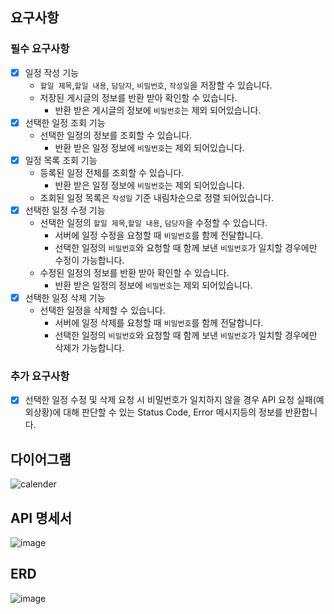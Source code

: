 ## 요구사항
### 필수 요구사항
- [x]  일정 작성 기능
    - `할일 제목`,`할일 내용`, `담당자`, `비밀번호`, `작성일`을 저장할 수 있습니다.
    - 저장된 게시글의 정보를 반환 받아 확인할 수 있습니다.
        - 반환 받은 게시글의 정보에 `비밀번호`는 제외 되어있습니다.
- [x]  선택한 일정 조회 기능
    - 선택한 일정의 정보를 조회할 수 있습니다.
        - 반환 받은 일정 정보에 `비밀번호`는 제외 되어있습니다.
- [x]  일정 목록 조회 기능
    - 등록된 일정 전체를 조회할 수 있습니다.
        - 반환 받은 일정 정보에 `비밀번호`는 제외 되어있습니다.
    - 조회된 일정 목록은 `작성일` 기준 내림차순으로 정렬 되어있습니다.
- [x]  선택한 일정 수정 기능
    - 선택한 일정의 `할일 제목`,`할일 내용`, `담당자`을 수정할 수 있습니다.
        - 서버에 일정 수정을 요청할 때 `비밀번호`를 함께 전달합니다.
        - 선택한 일정의 `비밀번호`와 요청할 때 함께 보낸 `비밀번호`가 일치할 경우에만 수정이 가능합니다.
    - 수정된 일정의 정보를 반환 받아 확인할 수 있습니다.
        - 반환 받은 일정의 정보에 `비밀번호`는 제외 되어있습니다.
- [x]  선택한 일정 삭제 기능
    - 선택한 일정을 삭제할 수 있습니다.
        - 서버에 일정 삭제를 요청할 때 `비밀번호`를 함께 전달합니다.
        - 선택한 일정의 `비밀번호`와 요청할 때 함께 보낸 `비밀번호`가 일치할 경우에만 삭제가 가능합니다.

### 추가 요구사항
- [x] 선택한 일정 수정 및 삭제 요청 시 비밀번호가 일치하지 않을 경우 API 요청 실패(예외상황)에 대해 판단할 수 있는 Status Code, Error 메시지등의 정보를 반환합니다.

## 다이어그램
![calender](https://github.com/hu6r1s/CalenderManageApp/assets/67190090/6cc4c6cc-5358-4b4d-bdba-71c8ea002a3c)

## API 명세서
![image](https://github.com/hu6r1s/CalenderManageApp/assets/67190090/3c260831-f5c8-474f-a7d5-e1345d2e3e29)

## ERD
![image](https://github.com/hu6r1s/CalenderManageApp/assets/67190090/4d4ee5b5-671a-494b-8e0e-967bc4e1af1a)
